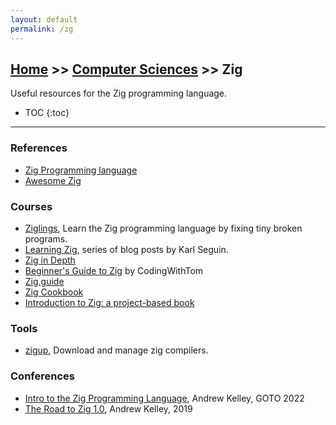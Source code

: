 ```yaml
---
layout: default
permalink: /zg
---
```


## [Home](/) >> [Computer Sciences](./cs) >> Zig

Useful resources for the Zig programming language.

* TOC
{:toc}

* * *

### References

* [Zig Programming language](https://ziglang.org/)
* [Awesome Zig](https://github.com/zigcc/awesome-zig)

### Courses

* [Ziglings](https://github.com/ziglings-org/exercises), Learn the Zig programming language by fixing tiny broken programs.
* [Learning Zig](https://www.openmymind.net/learning_zig/), series of blog posts by Karl Seguin.
* [Zig in Depth](https://www.youtube.com/playlist?list=PLtB7CL7EG7pCw7Xy1SQC53Gl8pI7aDg9t)
* [Beginner's Guide to Zig](https://www.youtube.com/watch?v=ZNypGSqpwdc&list=PL0-BgRHrP_sMpEvPImEbLrLKvx2Swci_6) by CodingWithTom
* [Zig.guide](https://zig.guide/)
* [Zig Cookbook](https://cookbook.ziglang.cc/)
* [Introduction to Zig: a project-based book](https://pedropark99.github.io/zig-book/)

### Tools

* [zigup](https://github.com/marler8997/zigup), Download and manage zig compilers.

### Conferences

* [Intro to the Zig Programming Language](https://www.youtube.com/watch?v=YXrb-DqsBNU), Andrew Kelley, GOTO 2022
* [The Road to Zig 1.0](https://www.youtube.com/watch?v=Gv2I7qTux7g), Andrew Kelley, 2019

